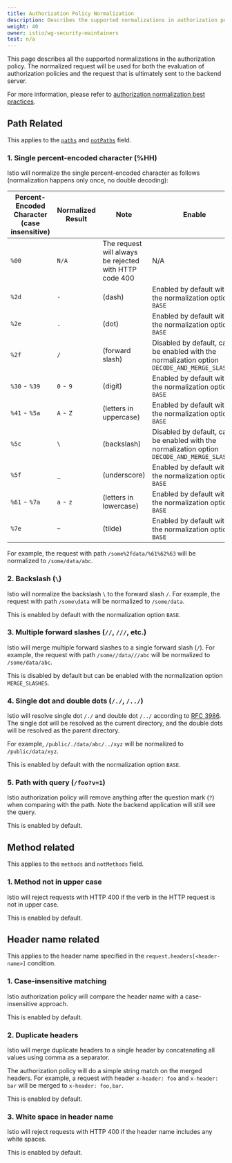 ```yaml
---
title: Authorization Policy Normalization
description: Describes the supported normalizations in authorization policies.
weight: 40
owner: istio/wg-security-maintainers
test: n/a
---
```


This page describes all the supported normalizations in the authorization policy. The normalized request will be used for
both the evaluation of authorization policies and the request that is ultimately sent to the backend server.

For more information, please refer to [authorization normalization best practices](/docs/ops/best-practices/security/#customize-your-system-on-path-normalization).

## Path Related

This applies to the [`paths`](/docs/reference/config/security/authorization-policy/#Operation-paths) and [`notPaths`](/docs/reference/config/security/authorization-policy/#Operation-not_paths) field.

### 1. Single percent-encoded character (%HH)

Istio will normalize the single percent-encoded character as follows (normalization happens only once, no double decoding):

| Percent-Encoded Character (case insensitive) | Normalized Result | Note | Enable |
|----------------------------------------------|-------------------|------|--------|
| `%00` | `N/A` | The request will always be rejected with HTTP code 400 | N/A |
| `%2d` | `-` | (dash) | Enabled by default with the normalization option `BASE` |
| `%2e` | `.` | (dot) | Enabled by default with the normalization option `BASE` |
| `%2f` | `/` | (forward slash) | Disabled by default, can be enabled with the normalization option `DECODE_AND_MERGE_SLASHES` |
| `%30` - `%39` | `0` - `9` | (digit) | Enabled by default with the normalization option `BASE` |
| `%41` - `%5a` | `A` - `Z` | (letters in uppercase) | Enabled by default with the normalization option `BASE` |
| `%5c` | `\` | (backslash) | Disabled by default, can be enabled with the normalization option `DECODE_AND_MERGE_SLASHES` |
| `%5f` | `_` | (underscore) | Enabled by default with the normalization option `BASE` |
| `%61` - `%7a` | `a` - `z` | (letters in lowercase) | Enabled by default with the normalization option `BASE` |
| `%7e` | `~` | (tilde) | Enabled by default with the normalization option `BASE` |

For example, the request with path `/some%2fdata/%61%62%63` will be normalized to `/some/data/abc`.

### 2. Backslash (`\`)

Istio will normalize the backslash `\` to the forward slash `/`. For example, the request with path `/some\data`
will be normalized to `/some/data`.

This is enabled by default with the normalization option `BASE`.

### 3. Multiple forward slashes (`//`, `///`, etc.)

Istio will merge multiple forward slashes to a single forward slash (`/`). For example, the request
with path `/some//data///abc` will be normalized to `/some/data/abc`.

This is disabled by default but can be enabled with the normalization option `MERGE_SLASHES`.

### 4. Single dot and double dots (`/./`, `/../`)

Istio will resolve single dot `/./` and double dot `/../` according to [RFC 3986](https://tools.ietf.org/html/rfc3986#section-6).
The single dot will be resolved as the current directory, and the double dots will be resolved as the parent directory.

For example, `/public/./data/abc/../xyz` will be normalized to `/public/data/xyz`.

This is enabled by default with the normalization option `BASE`.

### 5. Path with query (`/foo?v=1`)

Istio authorization policy will remove anything after the question mark (`?`) when comparing with the path. Note the
backend application will still see the query.

This is enabled by default.

## Method related

This applies to the `methods` and `notMethods` field.

### 1. Method not in upper case

Istio will reject requests with HTTP 400 if the verb in the HTTP request is not in upper case.

This is enabled by default.

## Header name related

This applies to the header name specified in the `request.headers[<header-name>]` condition.

### 1. Case-insensitive matching

Istio authorization policy will compare the header name with a case-insensitive approach.

This is enabled by default.

### 2. Duplicate headers

Istio will merge duplicate headers to a single header by concatenating all values using comma as a separator.

The authorization policy will do a simple string match on the merged headers. For example, a request with header
`x-header: foo` and `x-header: bar` will be merged to `x-header: foo,bar`.

This is enabled by default.

### 3. White space in header name

Istio will reject requests with HTTP 400 if the header name includes any white spaces.

This is enabled by default.
